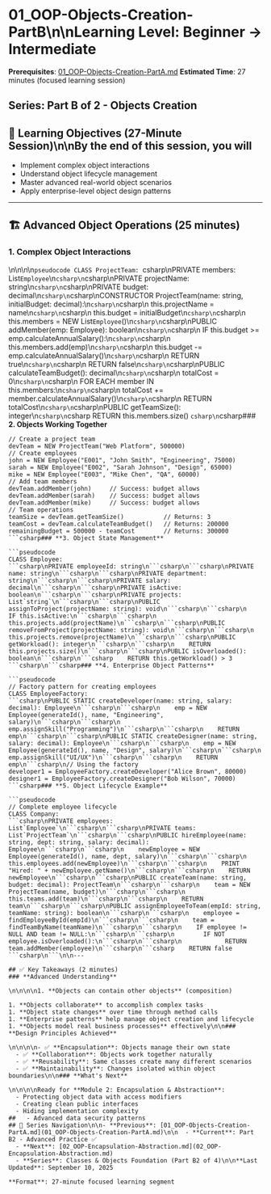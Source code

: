# 01_OOP-Objects-Creation-PartB\n\n**Learning Level**: Beginner → Intermediate

**Prerequisites**: [01_OOP-Objects-Creation-PartA.md](01_OOP-Objects-Creation-PartA.md)
**Estimated Time**: 27 minutes (focused learning session)
## **Series**: Part B of 2 - Objects Creation
## 🎯 Learning Objectives (27-Minute Session)\n\nBy the end of this session, you will

- Implement complex object interactions
- Understand object lifecycle management
- Master advanced real-world object scenarios
- Apply enterprise-level object design patterns

---

## 🏗️ Advanced Object Operations (25 minutes)

### **1. Complex Object Interactions**

\n\n\n\n```pseudocode
CLASS ProjectTeam:
```csharp\nPRIVATE members: List`Employee`\n```csharp\n```csharp\nPRIVATE projectName: string\n```csharp\n```csharp\nPRIVATE budget: decimal\n```csharp\n```csharp\nCONSTRUCTOR ProjectTeam(name: string, initialBudget: decimal):\n```csharp\n```csharp\n    this.projectName = name\n```csharp\n```csharp\n    this.budget = initialBudget\n```csharp\n```csharp\n    this.members = NEW List`Employee`()\n```csharp\n```csharp\nPUBLIC addMember(emp: Employee): boolean\n```csharp\n```csharp\n    IF this.budget >= emp.calculateAnnualSalary():\n```csharp\n```csharp\n        this.members.add(emp)\n```csharp\n```csharp\n        this.budget -= emp.calculateAnnualSalary()\n```csharp\n```csharp\n        RETURN true\n```csharp\n```csharp\n    RETURN false\n```csharp\n```csharp\nPUBLIC calculateTeamBudget(): decimal\n```csharp\n```csharp\n    totalCost = 0\n```csharp\n```csharp\n    FOR EACH member IN this.members:\n```csharp\n```csharp\n        totalCost += member.calculateAnnualSalary()\n```csharp\n```csharp\n    RETURN totalCost\n```csharp\n```csharp\nPUBLIC getTeamSize(): integer\n```csharp\n```csharp    RETURN this.members.size()
```csharp\n```csharp### **2. Objects Working Together**

```pseudocode
// Create a project team
devTeam = NEW ProjectTeam("Web Platform", 500000)
// Create employees
john = NEW Employee("E001", "John Smith", "Engineering", 75000)
sarah = NEW Employee("E002", "Sarah Johnson", "Design", 65000)
mike = NEW Employee("E003", "Mike Chen", "QA", 60000)
// Add team members
devTeam.addMember(john)     // Success: budget allows
devTeam.addMember(sarah)    // Success: budget allows
devTeam.addMember(mike)     // Success: budget allows
// Team operations
teamSize = devTeam.getTeamSize()           // Returns: 3
teamCost = devTeam.calculateTeamBudget()   // Returns: 200000
remainingBudget = 500000 - teamCost        // Returns: 300000
```csharp### **3. Object State Management**

```pseudocode
CLASS Employee:
```csharp\nPRIVATE employeeId: string\n```csharp\n```csharp\nPRIVATE name: string\n```csharp\n```csharp\nPRIVATE department: string\n```csharp\n```csharp\nPRIVATE salary: decimal\n```csharp\n```csharp\nPRIVATE isActive: boolean\n```csharp\n```csharp\nPRIVATE projects: List`string`\n```csharp\n```csharp\nPUBLIC assignToProject(projectName: string): void\n```csharp\n```csharp\n    IF this.isActive:\n```csharp\n```csharp\n        this.projects.add(projectName)\n```csharp\n```csharp\nPUBLIC removeFromProject(projectName: string): void\n```csharp\n```csharp\n    this.projects.remove(projectName)\n```csharp\n```csharp\nPUBLIC getWorkload(): integer\n```csharp\n```csharp\n    RETURN this.projects.size()\n```csharp\n```csharp\nPUBLIC isOverloaded(): boolean\n```csharp\n```csharp    RETURN this.getWorkload() > 3
```csharp\n```csharp### **4. Enterprise Object Patterns**

```pseudocode
// Factory pattern for creating employees
CLASS EmployeeFactory:
```csharp\nPUBLIC STATIC createDeveloper(name: string, salary: decimal): Employee\n```csharp\n```csharp\n    emp = NEW Employee(generateId(), name, "Engineering", salary)\n```csharp\n```csharp\n    emp.assignSkill("Programming")\n```csharp\n```csharp\n    RETURN emp\n```csharp\n```csharp\nPUBLIC STATIC createDesigner(name: string, salary: decimal): Employee\n```csharp\n```csharp\n    emp = NEW Employee(generateId(), name, "Design", salary)\n```csharp\n```csharp\n    emp.assignSkill("UI/UX")\n```csharp\n```csharp\n    RETURN emp\n```csharp\n// Using the factory
developer1 = EmployeeFactory.createDeveloper("Alice Brown", 80000)
designer1 = EmployeeFactory.createDesigner("Bob Wilson", 70000)
```csharp### **5. Object Lifecycle Example**

```pseudocode
// Complete employee lifecycle
CLASS Company:
```csharp\nPRIVATE employees: List`Employee`\n```csharp\n```csharp\nPRIVATE teams: List`ProjectTeam`\n```csharp\n```csharp\nPUBLIC hireEmployee(name: string, dept: string, salary: decimal): Employee\n```csharp\n```csharp\n    newEmployee = NEW Employee(generateId(), name, dept, salary)\n```csharp\n```csharp\n    this.employees.add(newEmployee)\n```csharp\n```csharp\n    PRINT "Hired: " + newEmployee.getName()\n```csharp\n```csharp\n    RETURN newEmployee\n```csharp\n```csharp\nPUBLIC createTeam(name: string, budget: decimal): ProjectTeam\n```csharp\n```csharp\n    team = NEW ProjectTeam(name, budget)\n```csharp\n```csharp\n    this.teams.add(team)\n```csharp\n```csharp\n    RETURN team\n```csharp\n```csharp\nPUBLIC assignEmployeeToTeam(empId: string, teamName: string): boolean\n```csharp\n```csharp\n    employee = findEmployeeById(empId)\n```csharp\n```csharp\n    team = findTeamByName(teamName)\n```csharp\n```csharp\n    IF employee != NULL AND team != NULL:\n```csharp\n```csharp\n        IF NOT employee.isOverloaded():\n```csharp\n```csharp\n            RETURN team.addMember(employee)\n```csharp\n```csharp    RETURN false
```csharp\n```\n\n---

## ✅ Key Takeaways (2 minutes)
### **Advanced Understanding**

\n\n\n\n1. **Objects can contain other objects** (composition)

1. **Objects collaborate** to accomplish complex tasks
1. **Object state changes** over time through method calls
1. **Enterprise patterns** help manage object creation and lifecycle
1. **Objects model real business processes** effectively\n\n### **Design Principles Achieved**

\n\n\n\n- ✅ **Encapsulation**: Objects manage their own state
  - ✅ **Collaboration**: Objects work together naturally
  - ✅ **Reusability**: Same classes create many different scenarios
  - ✅ **Maintainability**: Changes isolated within object boundaries\n\n### **What's Next**

\n\n\n\nReady for **Module 2: Encapsulation & Abstraction**:
  - Protecting object data with access modifiers
  - Creating clean public interfaces
  - Hiding implementation complexity
##   - Advanced data security patterns
## 🔗 Series Navigation\n\n- **Previous**: [01_OOP-Objects-Creation-PartA.md](01_OOP-Objects-Creation-PartA.md)\n\n  - **Current**: Part B2 - Advanced Practice ✅
  - **Next**: [02_OOP-Encapsulation-Abstraction.md](02_OOP-Encapsulation-Abstraction.md)
  - **Series**: Classes & Objects Foundation (Part B2 of 4)\n\n**Last Updated**: September 10, 2025

**Format**: 27-minute focused learning segment
